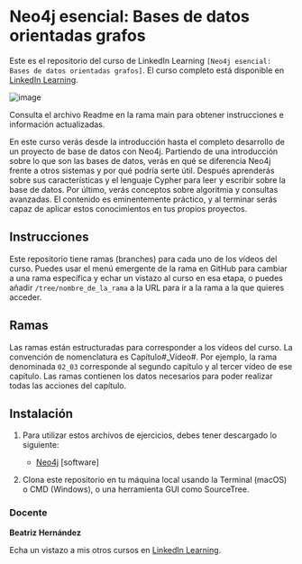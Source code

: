# Neo4j esencial: Bases de datos orientadas grafos

Este es el repositorio del curso de LinkedIn Learning `[Neo4j esencial: Bases de datos orientadas grafos]`. El curso completo está disponible en [LinkedIn Learning][lil-course-url].

![image](https://user-images.githubusercontent.com/71371373/201603935-6cfef59c-52d0-46f4-a3e0-3577719eb53b.png)

Consulta el archivo Readme en la rama main para obtener instrucciones e información actualizadas.

En este curso verás desde la introducción hasta el completo desarrollo de un proyecto de base de datos con Neo4j. Partiendo de una introducción sobre lo que son las bases de datos, verás en qué se diferencia Neo4j frente a otros sistemas y por qué podría serte útil. Después aprenderás sobre sus características y el lenguaje Cypher para leer y escribir sobre la base de datos. Por último, verás conceptos sobre algoritmia y consultas avanzadas. El contenido es eminentemente práctico, y al terminar serás capaz de aplicar estos conocimientos en tus propios proyectos. 

## Instrucciones

Este repositorio tiene ramas (branches) para cada uno de los vídeos del curso. Puedes usar el menú emergente de la rama en GitHub para cambiar a una rama específica y echar un vistazo al curso en esa etapa, o puedes añadir `/tree/nombre_de_la_rama` a la URL para ir a la rama a la que quieres acceder.

## Ramas

Las ramas están estructuradas para corresponder a los vídeos del curso. La convención de nomenclatura es Capítulo#_Vídeo#. Por ejemplo, la rama denominada `02_03` corresponde al segundo capítulo y al tercer vídeo de ese capítulo. Las ramas contienen los datos necesarios para poder realizar todas las acciones del capítulo.

## Instalación

1. Para utilizar estos archivos de ejercicios, debes tener descargado lo siguiente:
   - [Neo4j](https://neo4j.com/download/) [software]

2. Clona este repositorio en tu máquina local usando la Terminal (macOS) o CMD (Windows), o una herramienta GUI como SourceTree.


### Docente

**Beatriz Hernández**

Echa un vistazo a mis otros cursos en [LinkedIn Learning](https://www.linkedin.com/learning/instructors/bea-hernandez).

[0]: # (Replace these placeholder URLs with actual course URLs)
[lil-course-url]: https://www.linkedin.com/learning/neo4j-esencial-bases-de-datos-orientadas-grafos/una-vision-en-grafos-para-las-bases-de-datos
[lil-thumbnail-url]: https://cdn.lynda.com/course/2875095/2875095-1615224395432-16x9.jpg

[1]: # (End of ES-Instruction ###############################################################################################)
	
